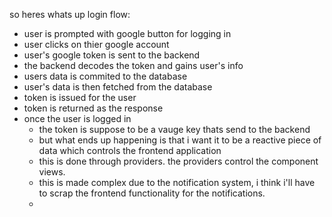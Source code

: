 so heres whats up
login flow:

  - user is prompted with google button for logging in
  - user clicks on thier google account
  - user's google token is sent to the backend
  - the backend decodes the token and gains user's info 
  - users data is commited to the database
  - user's data is then fetched from the database 
  - token is issued for the user
  - token is returned as the response
  - once the user is logged in
    - the token is suppose to be a vauge key thats send to the backend 
    - but what ends up happening is that i want it to be a reactive piece of data which controls the frontend application
    - this is done through providers. the providers control the component views.
    - this is made complex due to the notification system, i think i'll have to scrap the frontend functionality for the notifications. 
    - 